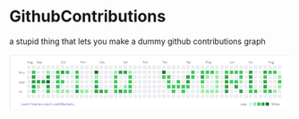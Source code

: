 # GithubContributions
a stupid thing that lets you make a dummy github contributions graph

![Example 1](example01.png?raw=true "Example with hello world")
